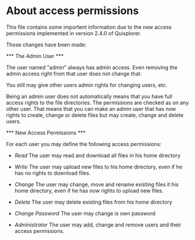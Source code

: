 About access permissions 
========================

This file contains some importent information due to the
new access permissions implemented in version 2.4.0 of
Quixplorer.

Those changes have been made:

*** The Admin User ***

The user named "admin" always has admin access. Even removing
the admin access right from that user does not change that.

You still may give other users admin rights for changing users, etc.

Being an admin user does not automatically means that you have
full access rights to the file directories. The permissions are checked
as on any other user. That means that you can make an admin user that
has now rights to create, change or delete files but may create, change and
delete users.

*** New Access Permissions ***

For each user you may define the following access permissions:

- *Read*	The user may read and download all files
		in his home directory

- *Write*	The user may upload new files to his home
		directory, even if he has no rights to
		download files.

- *Change*	The user may change, move and rename
		existing files it his home directory, even
		if he has now rights to upload new files.

- *Delete* 	The user may delete existing files from
		his home directory

- *Change Password*
		The user may change is own password

- *Administrator*
		The user may add, change and remove users
		and their access permissions.

